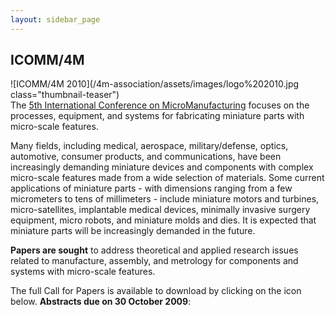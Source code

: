```yaml
---
layout: sidebar_page
---
```


## ICOMM/4M

![ICOMM/4M 2010](/4m-association/assets/images/logo%202010.jpg class="thumbnail-teaser")  
The [5th International Conference on MicroManufacturing](http://www.conferencing.uwex.edu/conferences/ICOMM10)
focuses on the processes, equipment, and systems for fabricating miniature parts with micro-scale features.
<!--break-->
Many fields, including medical, aerospace, military/defense, optics, automotive, consumer products, and communications, have been increasingly demanding miniature devices and components with complex micro-scale features made from a wide selection of materials. Some current applications of miniature parts - with dimensions ranging from a few micrometers to tens of millimeters - include miniature motors and turbines, micro-satellites, implantable medical devices, minimally invasive surgery equipment, micro robots, and miniature molds and dies. It is expected that miniature parts will be increasingly demanded in the future.  

**Papers are sought** to address theoretical and applied research issues related to manufacture, assembly, and metrology for components and systems with micro-scale features.

The full Call for Papers is available to download by clicking on the icon below. **Abstracts due on 30 October 2009**:
